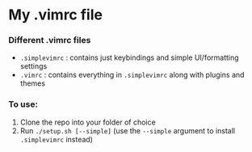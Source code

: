 # My .vimrc file
### Different .vimrc files
- `.simplevimrc` : contains just keybindings and simple UI/formatting settings
- `.vimrc` : contains everything in `.simplevimrc` along with plugins and themes

### To use:
1. Clone the repo into your folder of choice
2. Run `./setup.sh [--simple]` (use the `--simple` argument to install `.simplevimrc` instead)
